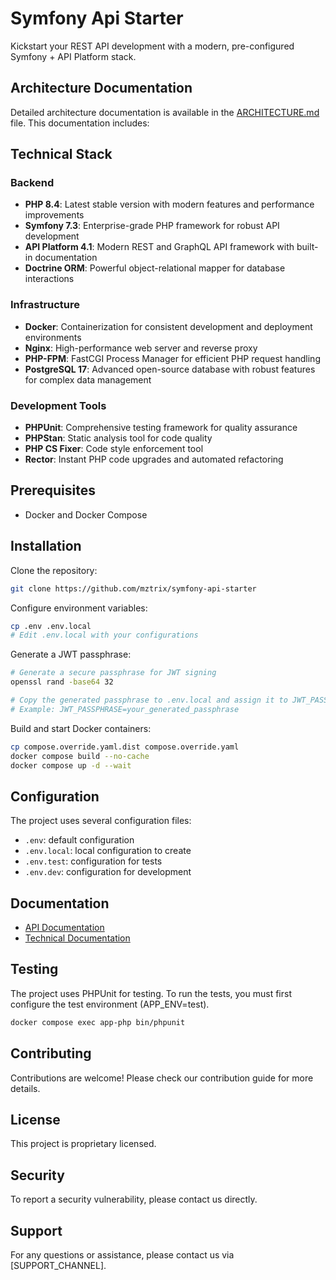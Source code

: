 # Symfony Api Starter

Kickstart your REST API development with a modern, pre-configured Symfony + API Platform stack.

## Architecture Documentation

Detailed architecture documentation is available in the [ARCHITECTURE.md](docs/ARCHITECTURE.md) file. This documentation includes:

## Technical Stack

### Backend
- **PHP 8.4**: Latest stable version with modern features and performance improvements
- **Symfony 7.3**: Enterprise-grade PHP framework for robust API development
- **API Platform 4.1**: Modern REST and GraphQL API framework with built-in documentation
- **Doctrine ORM**: Powerful object-relational mapper for database interactions

### Infrastructure
- **Docker**: Containerization for consistent development and deployment environments
- **Nginx**: High-performance web server and reverse proxy
- **PHP-FPM**: FastCGI Process Manager for efficient PHP request handling
- **PostgreSQL 17**: Advanced open-source database with robust features for complex data management

### Development Tools
- **PHPUnit**: Comprehensive testing framework for quality assurance
- **PHPStan**: Static analysis tool for code quality
- **PHP CS Fixer**: Code style enforcement tool
- **Rector**: Instant PHP code upgrades and automated refactoring

## Prerequisites

- Docker and Docker Compose

## Installation

Clone the repository:
```bash
git clone https://github.com/mztrix/symfony-api-starter
```

Configure environment variables:
```bash
cp .env .env.local
# Edit .env.local with your configurations
```

Generate a JWT passphrase:
```bash
# Generate a secure passphrase for JWT signing
openssl rand -base64 32

# Copy the generated passphrase to .env.local and assign it to JWT_PASSPHRASE
# Example: JWT_PASSPHRASE=your_generated_passphrase
```

Build and start Docker containers:
```bash
cp compose.override.yaml.dist compose.override.yaml
docker compose build --no-cache
docker compose up -d --wait
```

## Configuration

The project uses several configuration files:
- `.env`: default configuration
- `.env.local`: local configuration to create
- `.env.test`: configuration for tests
- `.env.dev`: configuration for development

## Documentation

- [API Documentation](https://linktodocumentation)
- [Technical Documentation](https://linktodocumentation)

## Testing

The project uses PHPUnit for testing. To run the tests, you must first configure the test environment (APP_ENV=test).

```bash
docker compose exec app-php bin/phpunit
```

## Contributing

Contributions are welcome! Please check our contribution guide for more details.

## License

This project is proprietary licensed.

## Security

To report a security vulnerability, please contact us directly.

## Support

For any questions or assistance, please contact us via [SUPPORT_CHANNEL].

